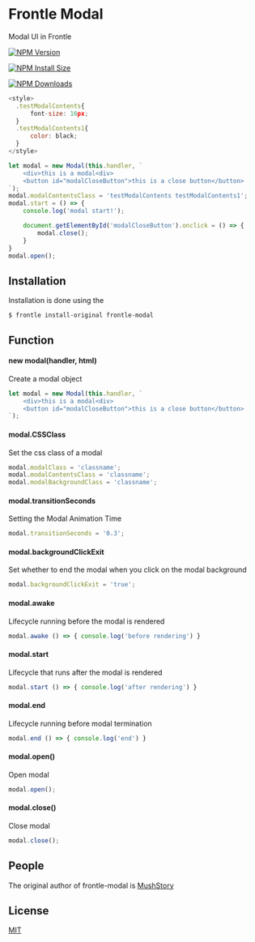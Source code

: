 # Frontle Modal

Modal UI in Frontle



 [![NPM Version][npm-version-image]][npm-url]

 [![NPM Install Size][npm-install-size-image]][npm-install-size-url]

 [![NPM Downloads][npm-downloads-image]][npm-downloads-url]

```javascript
<style>
  .testModalContents{
      font-size: 16px;
  }
  .testModalContents1{
      color: black;
  }
</style>

let modal = new Modal(this.handler, `
    <div>this is a modal<div>
    <button id="modalCloseButton">this is a close button</button>
`);
modal.modalContentsClass = 'testModalContents testModalContents1';
modal.start = () => {
    console.log('modal start!');

    document.getElementById('modalCloseButton').onclick = () => {
        modal.close();
    }
}
modal.open();
```



## Installation

Installation is done using the

```shell
$ frontle install-original frontle-modal
```



## Function

#### new modal(handler, html)

Create a modal object

```javascript
let modal = new Modal(this.handler, `
    <div>this is a modal<div>
    <button id="modalCloseButton">this is a close button</button>
`);
```



#### modal.CSSClass

Set the css class of a modal

```javascript
modal.modalClass = 'classname';
modal.modalContentsClass = 'classname';
modal.modalBackgroundClass = 'classname';
```



#### modal.transitionSeconds

Setting the Modal Animation Time

```javascript
modal.transitionSeconds = '0.3';
```



#### modal.backgroundClickExit

Set whether to end the modal when you click on the modal background

```javascript
modal.backgroundClickExit = 'true';
```



#### modal.awake

Lifecycle running before the modal is rendered

```javascript
modal.awake () => { console.log('before rendering') }
```



#### modal.start

Lifecycle that runs after the modal is rendered

```javascript
modal.start () => { console.log('after rendering') }
```



#### modal.end

Lifecycle running before modal termination

```javascript
modal.end () => { console.log('end') }
```



#### modal.open()

Open modal

```javascript
modal.open();
```



#### modal.close()

Close modal

```javascript
modal.close();
```



## People

The original author of frontle-modal is [MushStory](https://github.com/MushStory)



## License

 [MIT](LICENSE)



[npm-downloads-image]: https://badgen.net/npm/dm/frontle-modal
[npm-downloads-url]: https://npmcharts.com/compare/frontle-modal?minimal=true
[npm-install-size-image]: https://badgen.net/packagephobia/install/frontle-modal
[npm-install-size-url]: https://packagephobia.com/result?p=frontle-modal
[npm-url]: https://npmjs.org/package/frontle-modal
[npm-version-image]: https://badgen.net/npm/v/frontle-modal